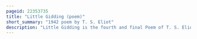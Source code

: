 ```yaml
---
pageid: 22353735
title: "Little Gidding (poem)"
short_summary: "1942 poem by T. S. Eliot"
description: "Little Gidding is the fourth and final Poem of T. S. Eliot's Four Quartets, a Series of Poems that discuss Time, Perspective, Humanity, and Salvation. It was published in September 1942 after being delayed for over a Year due to the Air-Raids on great Britain during World War Ii and Eliot's declining Health. The Title Refers to a small anglican Community in little Gidding in Huntingdonshire which was established in the 17th Century by Nicholas Ferrar and scattered during the english civil War."
---
```

